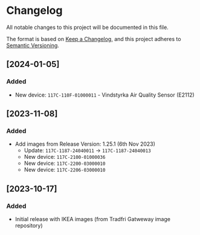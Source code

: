 # Changelog

All notable changes to this project will be documented in this file.

The format is based on [Keep a Changelog](https://keepachangelog.com/en/1.0.0/),
and this project adheres to [Semantic Versioning](https://semver.org/spec/v2.0.0.html).

## [2024-01-05]
### Added
  - New device: `117C-110F-01000011` - Vindstyrka Air Quality Sensor (E2112)

## [2023-11-08]
### Added
- Add images from Release Version: 1.25.1 (6th Nov 2023)
  - Update: `117C-1187-24040011` → `117C-1187-24040013`
  - New device: `117C-2100-01000036`
  - New device: `117C-2200-03000010`
  - New device: `117C-2206-03000010`

## [2023-10-17]
### Added
- Initial release with IKEA images (from Tradfri Gatweway image repository)
